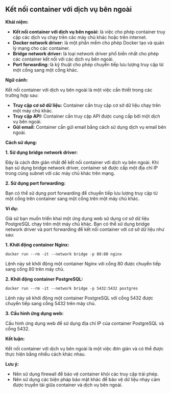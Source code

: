 ## Kết nối container với dịch vụ bên ngoài

**Khái niệm:**

- **Kết nối container với dịch vụ bên ngoài:** là việc cho phép container truy cập các dịch vụ chạy trên các máy chủ khác hoặc trên internet.
- **Docker network driver:** là một phần mềm cho phép Docker tạo và quản lý mạng cho các container.
- **Bridge network driver:** là loại network driver phổ biến nhất cho phép các container kết nối với các dịch vụ bên ngoài.
- **Port forwarding:** là kỹ thuật cho phép chuyển tiếp lưu lượng truy cập từ một cổng sang một cổng khác.

**Ngữ cảnh:**

Kết nối container với dịch vụ bên ngoài là một việc cần thiết trong các trường hợp sau:

- **Truy cập cơ sở dữ liệu:** Container cần truy cập cơ sở dữ liệu chạy trên một máy chủ khác.
- **Truy cập API:** Container cần truy cập API được cung cấp bởi một dịch vụ bên ngoài.
- **Gửi email:** Container cần gửi email bằng cách sử dụng dịch vụ email bên ngoài.

**Cách sử dụng:**

**1. Sử dụng bridge network driver:**

Đây là cách đơn giản nhất để kết nối container với dịch vụ bên ngoài. Khi bạn sử dụng bridge network driver, container sẽ được cấp một địa chỉ IP trong cùng subnet với các máy chủ khác trên mạng.

**2. Sử dụng port forwarding:**

Bạn có thể sử dụng port forwarding để chuyển tiếp lưu lượng truy cập từ một cổng trên container sang một cổng trên một máy chủ khác.

**Ví dụ:**

Giả sử bạn muốn triển khai một ứng dụng web sử dụng cơ sở dữ liệu PostgreSQL chạy trên một máy chủ khác. Bạn có thể sử dụng bridge network driver và port forwarding để kết nối container với cơ sở dữ liệu như sau:

**1. Khởi động container Nginx:**

```
docker run --rm -it --network bridge -p 80:80 nginx
```

Lệnh này sẽ khởi động một container Nginx với cổng 80 được chuyển tiếp sang cổng 80 trên máy chủ.

**2. Khởi động container PostgreSQL:**

```
docker run --rm -it --network bridge -p 5432:5432 postgres
```

Lệnh này sẽ khởi động một container PostgreSQL với cổng 5432 được chuyển tiếp sang cổng 5432 trên máy chủ.

**3. Cấu hình ứng dụng web:**

Cấu hình ứng dụng web để sử dụng địa chỉ IP của container PostgreSQL và cổng 5432.

**Kết luận:**

Kết nối container với dịch vụ bên ngoài là một việc đơn giản và có thể được thực hiện bằng nhiều cách khác nhau.

**Lưu ý:**

- Nên sử dụng firewall để bảo vệ container khỏi các truy cập trái phép.
- Nên sử dụng các biện pháp bảo mật khác để bảo vệ dữ liệu nhạy cảm được truyền tải giữa container và dịch vụ bên ngoài.
